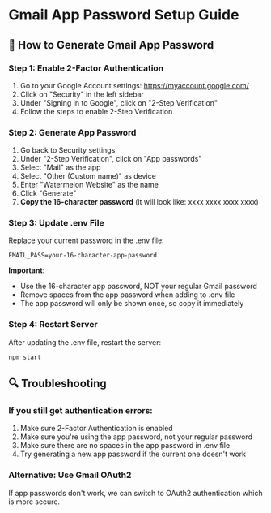 # Gmail App Password Setup Guide

## 🔐 How to Generate Gmail App Password

### Step 1: Enable 2-Factor Authentication
1. Go to your Google Account settings: https://myaccount.google.com/
2. Click on "Security" in the left sidebar
3. Under "Signing in to Google", click on "2-Step Verification"
4. Follow the steps to enable 2-Step Verification

### Step 2: Generate App Password
1. Go back to Security settings
2. Under "2-Step Verification", click on "App passwords"
3. Select "Mail" as the app
4. Select "Other (Custom name)" as device
5. Enter "Watermelon Website" as the name
6. Click "Generate"
7. **Copy the 16-character password** (it will look like: xxxx xxxx xxxx xxxx)

### Step 3: Update .env File
Replace your current password in the .env file:
```
EMAIL_PASS=your-16-character-app-password
```

**Important**: 
- Use the 16-character app password, NOT your regular Gmail password
- Remove spaces from the app password when adding to .env file
- The app password will only be shown once, so copy it immediately

### Step 4: Restart Server
After updating the .env file, restart the server:
```bash
npm start
```

## 🔍 Troubleshooting

### If you still get authentication errors:
1. Make sure 2-Factor Authentication is enabled
2. Make sure you're using the app password, not your regular password
3. Make sure there are no spaces in the app password in .env file
4. Try generating a new app password if the current one doesn't work

### Alternative: Use Gmail OAuth2
If app passwords don't work, we can switch to OAuth2 authentication which is more secure. 